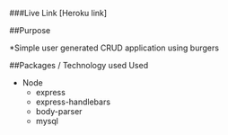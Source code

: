 ###Live Link [Heroku link]

##Purpose

*Simple user generated CRUD application using burgers

##Packages / Technology used Used

- Node
    - express
    - express-handlebars
    - body-parser
    - mysql
